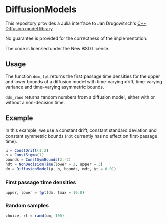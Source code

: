 # DiffusionModels

This repository provides a Julia interface to Jan Drugowitsch's 
[C++ Diffusion model library](https://github.com/DrugowitschLab/dm).

No guarantee is provided for the correctness of the implementation.

The code is licensed under the New BSD License.

## Usage

The function `ddm_fpt` returns the first passage time densities for the upper
and lower bounds of a diffusion model with time-varying drift, time-varying
variance and time-varying asymmetric bounds.

`ddm_rand` returns random numbers from a diffusion model, either with or without
a non-decision time.



## Example

In this example, we use a constant drift, constant standard deviation and
constant symmetric bounds (`ndt` currently has no effect on first-passage time).

```julia
μ = ConstDrift(1.2)
σ = ConstSigma(1)
bounds = ConstSymBounds(2,-2)
ndt = NonDecisionTime(lower = 2, upper = 3)
dm = DiffusionModel(μ, σ, bounds, ndt, Δt = 0.01)
```

### First passage time densities

```julia
upper, lower = fpt(dm, tmax = 10.0)
```


### Random samples


```julia
choice, rt = rand(dm, 100)
```
